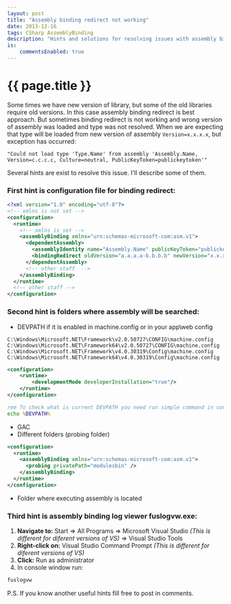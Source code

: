 ```yaml
---
layout: post
title: "Assembly binding redirect not working"
date: 2013-12-16
tags: CSharp AssemblyBinding
description: "Hints and solutions for resolving issues with assembly binding redirect in C#"
is:
    commentsEnabled: true
---
```


# {{ page.title }}

Some times we have new version of library, but some of the old libraries require old versions. In this case assembly binding redirect is best approach. But sometimes binding redirect is not working and wrong version of assembly was loaded and type was not resolved. When we are expecting that type will be loaded from new version of assembly ```Version=x.x.x.x```, but exception has occurred:
```
"Could not load type 'Type.Name' from assembly 'Assembly.Name, Version=c.c.c.c, Culture=neutral, PublicKeyToken=publickeytoken'"
```
Several hints are exist to resolve this issue. I'll describe some of them.

<!-- more -->

### First hint is configuration file for binding redirect:

``` xml
<?xml version="1.0" encoding="utf-8"?>
<!-- xmlns is not set -->
<configuration>
  <runtime>
    <!-- xmlns is set -->
    <assemblyBinding xmlns="urn:schemas-microsoft-com:asm.v1">
      <dependentAssembly>
        <assemblyIdentity name="Assembly.Name" publicKeyToken="publickeytoken" culture="neutral" />
        <bindingRedirect oldVersion="a.a.a.a-b.b.b.b" newVersion="x.x.x.x" />
      </dependentAssembly>
      <!-- other staff  -->
    </assemblyBinding>
  </runtime>
  <!-- other staff -->
</configuration>
```

### Second hint is folders where assembly will be searched:

* DEVPATH if it is enabled in machine.config or in your app\web config

```
C:\Windows\Microsoft.NET\Framework\v2.0.50727\CONFIG\machine.config
C:\Windows\Microsoft.NET\Framework64\v2.0.50727\CONFIG\machine.config
C:\Windows\Microsoft.NET\Framework\v4.0.30319\Config\machine.config
C:\Windows\Microsoft.NET\Framework64\v4.0.30319\Config\machine.config
```
``` xml
<configuration> 
    <runtime> 
        <developmentMode developerInstallation="true"/>
    </runtime> 
</configuration>
```
``` bat
rem To check what is current DEVPATH you need run simple command in console
echo %DEVPATH%
```
* GAC
* Different folders (probing folder)

``` xml
<configuration>
  <runtime>
    <assemblyBinding xmlns="urn:schemas-microsoft-com:asm.v1">
      <probing privatePath="modulesbin" />
    </assemblyBinding>
  </runtime>
</configuration>
```
* Folder where executing assembly is located

### Third hint is assembly binding log viewer **fuslogvw.exe**:

1. **Navigate to:** Start => All Programs => Microsoft Visual Studio _(This is different for diferent versions of VS)_ => Visual Studio Tools
2. **Right-click on:** Visual Studio Command Prompt _(This is different for diferent versions of VS)_
3. **Click:** Run as administrator
4. In console window run:

``` bat
fuslogvw
```

P.S. If you know another useful hints fill free to post in comments.
